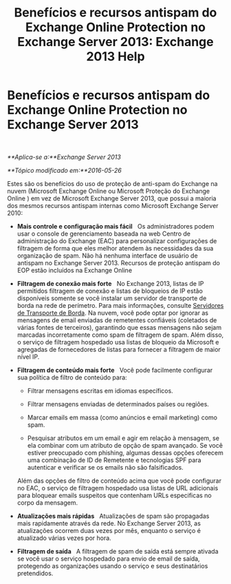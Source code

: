 ﻿---
title: 'Benefícios e recursos antispam do Exchange Online Protection no Exchange Server 2013: Exchange 2013 Help'
TOCTitle: Benefícios e recursos antispam do Exchange Online Protection no Exchange Server 2013
ms:assetid: 00e37a3c-3fbc-488f-bdad-d52a3c80fd72
ms:mtpsurl: https://technet.microsoft.com/pt-br/library/JJ673032(v=EXCHG.150)
ms:contentKeyID: 50484857
ms.date: 05/22/2018
mtps_version: v=EXCHG.150
ms.translationtype: MT
---

# Benefícios e recursos antispam do Exchange Online Protection no Exchange Server 2013

 

_**Aplica-se a:**Exchange Server 2013_

_**Tópico modificado em:**2016-05-26_

Estes são os benefícios do uso de proteção de anti-spam do Exchange na nuvem (Microsoft Exchange Online ou Microsoft Proteção do Exchange Online ) em vez de Microsoft Exchange Server 2013, que possui a maioria dos mesmos recursos antispam internas como Microsoft Exchange Server 2010:

  - **Mais controle e configuração mais fácil**   Os administradores podem usar o console de gerenciamento baseada na web Centro de administração do Exchange (EAC) para personalizar configurações de filtragem de forma que eles melhor atendem às necessidades da sua organização de spam. Não há nenhuma interface de usuário de antispam no Exchange Server 2013. Recursos de proteção antispam do EOP estão incluídos na Exchange Online

  - **Filtragem de conexão mais forte**   No Exchange 2013, listas de IP permitidos filtragem de conexão e listas de bloqueios de IP estão disponíveis somente se você instalar um servidor de transporte de borda na rede de perímetro. Para mais informações, consulte [Servidores de Transporte de Borda](edge-transport-servers-exchange-2013-help.md). Na nuvem, você pode optar por ignorar as mensagens de email enviadas de remetentes confiáveis (coletados de várias fontes de terceiros), garantindo que essas mensagens não sejam marcadas incorretamente como spam de filtragem de spam. Além disso, o serviço de filtragem hospedado usa listas de bloqueio da Microsoft e agregadas de fornecedores de listas para fornecer a filtragem de maior nível IP.

  - **Filtragem de conteúdo mais forte**   Você pode facilmente configurar sua política de filtro de conteúdo para:
    
      - Filtrar mensagens escritas em idiomas específicos.
    
      - Filtrar mensagens enviadas de determinados países ou regiões.
    
      - Marcar emails em massa (como anúncios e email marketing) como spam.
    
      - Pesquisar atributos em um email e agir em relação à mensagem, se ela combinar com um atributo de opção de spam avançado. Se você estiver preocupado com phishing, algumas dessas opções oferecem uma combinação de ID de Remetente e tecnologias SPF para autenticar e verificar se os emails não são falsificados.
    
    Além das opções de filtro de conteúdo acima que você pode configurar no EAC, o serviço de filtragem hospedado usa listas de URL adicionais para bloquear emails suspeitos que contenham URLs especificas no corpo da mensagem.

  - **Atualizações mais rápidas**   Atualizações de spam são propagadas mais rapidamente através da rede. No Exchange Server 2013, as atualizações ocorrem duas vezes por mês, enquanto o serviço é atualizado várias vezes por hora.

  - **Filtragem de saída**   A filtragem de spam de saída está sempre ativada se você usar o serviço hospedado para envio de email de saída, protegendo as organizações usando o serviço e seus destinatários pretendidos.

